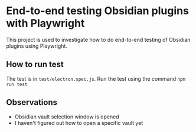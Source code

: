 # End-to-end testing Obsidian plugins with Playwright
This project is used to investigate how to do end-to-end testing of Obsidian plugins using Playwright.

## How to run test
The test is in `test/electron.spec.js`. Run the test using the command `npm run test`

## Observations
- Obsidian vault selection window is opened
- I haven't figured out how to open a specific vault yet
